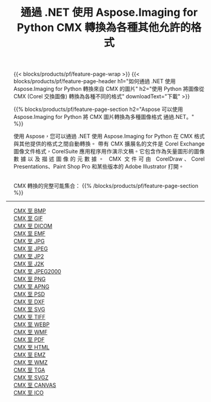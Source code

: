 ﻿---
title: 通過 .NET 使用 Aspose.Imaging for Python CMX 轉換為各種其他允許的格式 
weight: 3920
url: /zh-hant/python-net/conversion/from/cmx 
lang: zh-hant
langdirlevel: 2
locales: zh-hans,ja,it,ru,de,es,fr,nl,id,lt,pl,pt,vi,tr,ko,zh-hant,ar,hi,th,sv,cs,uk,he
description: 您可以通過 .NET 使用 Aspose.Imaging for Python 快速將 CMX(Corel 交換圖像) 轉換為各種格式。
---

{{< blocks/products/pf/feature-page-wrap >}}
{{< blocks/products/pf/feature-page-header h1="如何通過 .NET 使用 Aspose.Imaging for Python 轉換來自 CMX 的圖片" h2="使用 Python 將圖像從 CMX (Corel 交換圖像) 轉換為各種不同的格式" downloadText="下載" >}}


{{% blocks/products/pf/feature-page-section  h2="Aspose 可以使用 Aspose.Imaging for Python 將 CMX 圖片轉換為多種圖像格式 通過.NET。" %}}
<p align=justify>使用 Aspose，您可以通過 .NET 使用 Aspose.Imaging for Python 在 CMX 格式與其他提供的格式之間自動轉換。 帶有 CMX 擴展名的文件是 Corel Exchange 圖像文件格式，CorelSuite 應用程序用作演示文稿。它包含作為矢量圖形的圖像數據以及描述圖像的元數據。 CMX 文件可由 CorelDraw、Corel Presentations、Paint Shop Pro 和某些版本的 Adob​​e Illustrator 打開。</p>
<br/>
CMX 轉換的完整可能集合：
{{% /blocks/products/pf/feature-page-section %}}
<div class="container-fluid productfamilypage bg-gray">
    <div class="convertypes bg-gray agp-content section">
        <div class="container">
		<hr style="margin-left:-20px;"/>
		<div class="row other-converters">
		    <div class='col-md-2 other-converter remove-lp remove-rp'><a href="/imaging/zh-hant/python-net/conversion/cmx-to-bmp" >CMX 至 BMP</a></div><div class='col-md-2 other-converter remove-lp remove-rp'><a href="/imaging/zh-hant/python-net/conversion/cmx-to-gif" >CMX 至 GIF</a></div><div class='col-md-2 other-converter remove-lp remove-rp'><a href="/imaging/zh-hant/python-net/conversion/cmx-to-dicom" >CMX 至 DICOM</a></div><div class='col-md-2 other-converter remove-lp remove-rp'><a href="/imaging/zh-hant/python-net/conversion/cmx-to-emf" >CMX 至 EMF</a></div><div class='col-md-2 other-converter remove-lp remove-rp'><a href="/imaging/zh-hant/python-net/conversion/cmx-to-jpg" >CMX 至 JPG</a></div><div class='col-md-2 other-converter remove-lp remove-rp'><a href="/imaging/zh-hant/python-net/conversion/cmx-to-jpeg" >CMX 至 JPEG</a></div><div class='col-md-2 other-converter remove-lp remove-rp'><a href="/imaging/zh-hant/python-net/conversion/cmx-to-jp2" >CMX 至 JP2</a></div><div class='col-md-2 other-converter remove-lp remove-rp'><a href="/imaging/zh-hant/python-net/conversion/cmx-to-j2k" >CMX 至 J2K</a></div><div class='col-md-2 other-converter remove-lp remove-rp'><a href="/imaging/zh-hant/python-net/conversion/cmx-to-jpeg2000" >CMX 至 JPEG2000</a></div><div class='col-md-2 other-converter remove-lp remove-rp'><a href="/imaging/zh-hant/python-net/conversion/cmx-to-png" >CMX 至 PNG</a></div><div class='col-md-2 other-converter remove-lp remove-rp'><a href="/imaging/zh-hant/python-net/conversion/cmx-to-apng" >CMX 至 APNG</a></div><div class='col-md-2 other-converter remove-lp remove-rp'><a href="/imaging/zh-hant/python-net/conversion/cmx-to-psd" >CMX 至 PSD</a></div><div class='col-md-2 other-converter remove-lp remove-rp'><a href="/imaging/zh-hant/python-net/conversion/cmx-to-dxf" >CMX 至 DXF</a></div><div class='col-md-2 other-converter remove-lp remove-rp'><a href="/imaging/zh-hant/python-net/conversion/cmx-to-svg" >CMX 至 SVG</a></div><div class='col-md-2 other-converter remove-lp remove-rp'><a href="/imaging/zh-hant/python-net/conversion/cmx-to-tiff" >CMX 至 TIFF</a></div><div class='col-md-2 other-converter remove-lp remove-rp'><a href="/imaging/zh-hant/python-net/conversion/cmx-to-webp" >CMX 至 WEBP</a></div><div class='col-md-2 other-converter remove-lp remove-rp'><a href="/imaging/zh-hant/python-net/conversion/cmx-to-wmf" >CMX 至 WMF</a></div><div class='col-md-2 other-converter remove-lp remove-rp'><a href="/imaging/zh-hant/python-net/conversion/cmx-to-pdf" >CMX 至 PDF</a></div><div class='col-md-2 other-converter remove-lp remove-rp'><a href="/imaging/zh-hant/python-net/conversion/cmx-to-html" >CMX 至 HTML</a></div><div class='col-md-2 other-converter remove-lp remove-rp'><a href="/imaging/zh-hant/python-net/conversion/cmx-to-emz" >CMX 至 EMZ</a></div><div class='col-md-2 other-converter remove-lp remove-rp'><a href="/imaging/zh-hant/python-net/conversion/cmx-to-wmz" >CMX 至 WMZ</a></div><div class='col-md-2 other-converter remove-lp remove-rp'><a href="/imaging/zh-hant/python-net/conversion/cmx-to-tga" >CMX 至 TGA</a></div><div class='col-md-2 other-converter remove-lp remove-rp'><a href="/imaging/zh-hant/python-net/conversion/cmx-to-svgz" >CMX 至 SVGZ</a></div><div class='col-md-2 other-converter remove-lp remove-rp'><a href="/imaging/zh-hant/python-net/conversion/cmx-to-canvas" >CMX 至 CANVAS</a></div><div class='col-md-2 other-converter remove-lp remove-rp'><a href="/imaging/zh-hant/python-net/conversion/cmx-to-ico" >CMX 至 ICO</a></div>
                </div>
        </div>
    </div>
</div>
<br/>

